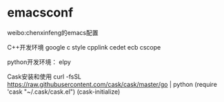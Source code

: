 emacsconf
=========
weibo:chenxinfeng的emacs配置

C++开发环境
google c style
cpplink
cedet
ecb
cscope

python开发环境：
elpy

Cask安装和使用
curl -fsSL https://raw.githubusercontent.com/cask/cask/master/go | python
(require 'cask "~/.cask/cask.el")
(cask-initialize)
